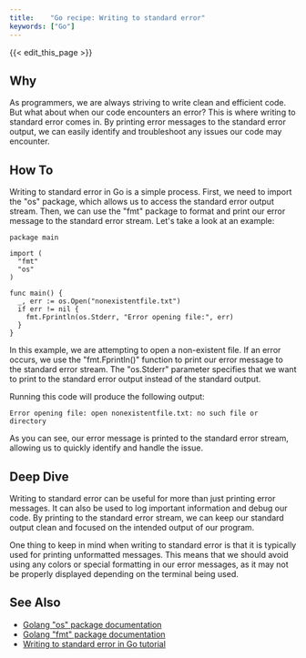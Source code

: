 ```yaml
---
title:    "Go recipe: Writing to standard error"
keywords: ["Go"]
---
```


{{< edit_this_page >}}

## Why

As programmers, we are always striving to write clean and efficient code. But what about when our code encounters an error? This is where writing to standard error comes in. By printing error messages to the standard error output, we can easily identify and troubleshoot any issues our code may encounter.

## How To

Writing to standard error in Go is a simple process. First, we need to import the "os" package, which allows us to access the standard error output stream. Then, we can use the "fmt" package to format and print our error message to the standard error stream. Let's take a look at an example:

```
package main

import (
  "fmt"
  "os"
)

func main() {
  _, err := os.Open("nonexistentfile.txt")
  if err != nil {
    fmt.Fprintln(os.Stderr, "Error opening file:", err)
  }
}
```

In this example, we are attempting to open a non-existent file. If an error occurs, we use the "fmt.Fprintln()" function to print our error message to the standard error stream. The "os.Stderr" parameter specifies that we want to print to the standard error output instead of the standard output.

Running this code will produce the following output:

```
Error opening file: open nonexistentfile.txt: no such file or directory
```

As you can see, our error message is printed to the standard error stream, allowing us to quickly identify and handle the issue.

## Deep Dive

Writing to standard error can be useful for more than just printing error messages. It can also be used to log important information and debug our code. By printing to the standard error stream, we can keep our standard output clean and focused on the intended output of our program.

One thing to keep in mind when writing to standard error is that it is typically used for printing unformatted messages. This means that we should avoid using any colors or special formatting in our error messages, as it may not be properly displayed depending on the terminal being used.

## See Also

- [Golang "os" package documentation](https://golang.org/pkg/os/)
- [Golang "fmt" package documentation](https://golang.org/pkg/fmt/)
- [Writing to standard error in Go tutorial](https://www.digitalocean.com/community/tutorials/how-to-use-variables-and-strings-in-go)